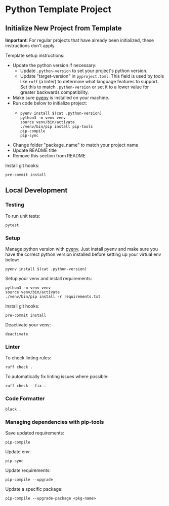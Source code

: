 # Python Template Project

## Initialize New Project from Template
**Important**: For regular projects that have already been initialized, these instructions don't apply.

Template setup instructions:
- Update the python version if necessary:
  - Update `.python-version` to set your project's python version.
  - Update "target-version" in `pyproject.toml`. This field is used by tools like `ruff` (a linter) to determine what language features to support.  Set this to match `.python-version` or set it to a lower value for greater backwards compatibility.
- Make sure [pyenv](https://github.com/pyenv/pyenv#getting-pyenv) is installed on your machine.
- Run code below to initialize project:
  - ```shell
    pyenv install $(cat .python-version)
    python3 -m venv venv
    source venv/bin/activate
    ./venv/bin/pip install pip-tools
    pip-compile
    pip-sync
    ```
- Change folder "package_name" to match your project name
- Update README title
- Remove this section from README

Install git hooks:
```shell
pre-commit install
```

## Local Development

### Testing
To run unit tests:
```shell
pytest
```

### Setup

Manage python version with [pyenv](https://github.com/pyenv/pyenv#getting-pyenv).
Just install pyenv and make sure you have the correct python version installed before setting up your virtual env below:

```shell
pyenv install $(cat .python-version)
```

Setup your venv and install requirements:
```shell
python3 -m venv venv
source venv/bin/activate
./venv/bin/pip install -r requirements.txt
```

Install git hooks:
```shell
pre-commit install
```

Deactivate your venv:
```shell
deactivate
```

### Linter ###
To check linting rules:
```shell
ruff check .
```

To automatically fix linting issues where possible:
```shell
ruff check --fix . 
```

### Code Formatter ###
```shell
black .
```

### Managing dependencies with pip-tools

Save updated requirements:
```shell
pip-compile
```

Update env:
```shell
pip-sync
```

Update requirements:
```shell
pip-compile --upgrade
```

Update a specific package:
```shell
pip-compile --upgrade-package <pkg-name>
```